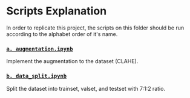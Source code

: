 # Scripts Explanation
In order to replicate this project, the scripts on this folder should be run according to the alphabet order of it's name.

### [`a. augmentation.ipynb`](a.%20augmentation.ipynb)
Implement the augmentation to the dataset (CLAHE).

### [`b. data_split.ipynb`](b.%20data_split.ipynb)
Split the dataset into trainset, valset, and testset with 7:1:2 ratio.